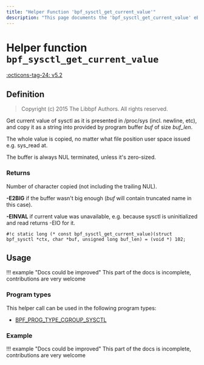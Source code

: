 ```yaml
---
title: "Helper Function 'bpf_sysctl_get_current_value'"
description: "This page documents the 'bpf_sysctl_get_current_value' eBPF helper function, including its defintion, usage, program types that can use it, and examples."
---
```

# Helper function `bpf_sysctl_get_current_value`

<!-- [FEATURE_TAG](bpf_sysctl_get_current_value) -->
[:octicons-tag-24: v5.2](https://github.com/torvalds/linux/commit/1d11b3016cec4ed9770b98e82a61708c8f4926e7)
<!-- [/FEATURE_TAG] -->

## Definition

> Copyright (c) 2015 The Libbpf Authors. All rights reserved.


<!-- [HELPER_FUNC_DEF] -->
Get current value of sysctl as it is presented in /proc/sys (incl. newline, etc), and copy it as a string into provided by program buffer _buf_ of size _buf_len_.

The whole value is copied, no matter what file position user space issued e.g. sys_read at.

The buffer is always NUL terminated, unless it's zero-sized.

### Returns

Number of character copied (not including the trailing NUL).

**-E2BIG** if the buffer wasn't big enough (_buf_ will contain truncated name in this case).

**-EINVAL** if current value was unavailable, e.g. because sysctl is uninitialized and read returns -EIO for it.

`#!c static long (* const bpf_sysctl_get_current_value)(struct bpf_sysctl *ctx, char *buf, unsigned long buf_len) = (void *) 102;`
<!-- [/HELPER_FUNC_DEF] -->

## Usage

!!! example "Docs could be improved"
    This part of the docs is incomplete, contributions are very welcome

### Program types

This helper call can be used in the following program types:

<!-- DO NOT EDIT MANUALLY -->
<!-- [HELPER_FUNC_PROG_REF] -->
 * [BPF_PROG_TYPE_CGROUP_SYSCTL](../program-type/BPF_PROG_TYPE_CGROUP_SYSCTL.md)
<!-- [/HELPER_FUNC_PROG_REF] -->

### Example

!!! example "Docs could be improved"
    This part of the docs is incomplete, contributions are very welcome
